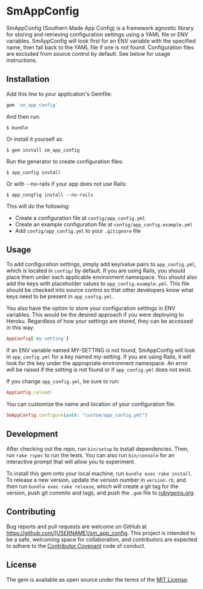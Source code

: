 # SmAppConfig

SmAppConfig (Southern Made App Config) is a framework agnostic library for storing and retrieving configuration settings using a YAML file or ENV variables. SmAppConfig will look first for an ENV variable with the specified name, then fall back to the YAML file if one is not found. Configuration files are excluded from source control by default. See below for usage instructions.

## Installation

Add this line to your application's Gemfile:

```ruby
gem 'sm_app_config'
```

And then run:

    $ bundle

Or install it yourself as:

    $ gem install sm_app_config

Run the generator to create configuration files:

    $ app_config install

Or with --no-rails if your app does not use Rails:

    $ app_congfig install --no-rails

This will do the following:

- Create a configuration file at `config/app_config.yml`
- Create an example configuration file at `config/app_config.example.yml`
- Add `config/app_config.yml` to your `.gitignore` file

## Usage

To add configuration settings, simply add key/value pairs to `app_config.yml`, which is located in `config/` by default. If you are using Rails, you should place them under each applicable environment namespace. You should also add the keys with placeholder values to `app_config.example.yml`. This file should be checked into source control so that other developers know what keys need to be present in `app_config.yml`.

You also have the option to store your configuration settings in ENV variables. This would be the desired approach if you were deploying to Heroku. Regardless of how your settings are stored, they can be accessed in this way:

```ruby
AppConfig['my-setting']
```

If an ENV variable named MY-SETTING is not found, SmAppConfig will look in `app_config.yml` for a key named my-setting. If you are using Rails, it will look for the key under the appropriate environment namespace. An error will be raised if the setting is not found or if `app_config.yml` does not exist.

If you change `app_config.yml`, be sure to run:

```ruby
AppConfig.reload!
```

You can customize the name and location of your configuration file:

```ruby
SmAppConfig.configure(path: "custom/app_config.yml")
```

## Development

After checking out the repo, run `bin/setup` to install dependencies. Then, run `rake rspec` to run the tests. You can also run `bin/console` for an interactive prompt that will allow you to experiment.

To install this gem onto your local machine, run `bundle exec rake install`. To release a new version, update the version number in `version.rb`, and then run `bundle exec rake release`, which will create a git tag for the version, push git commits and tags, and push the `.gem` file to [rubygems.org](https://rubygems.org).

## Contributing

Bug reports and pull requests are welcome on GitHub at https://github.com/[USERNAME]/sm_app_config. This project is intended to be a safe, welcoming space for collaboration, and contributors are expected to adhere to the [Contributor Covenant](contributor-covenant.org) code of conduct.


## License

The gem is available as open source under the terms of the [MIT License](http://opensource.org/licenses/MIT).

